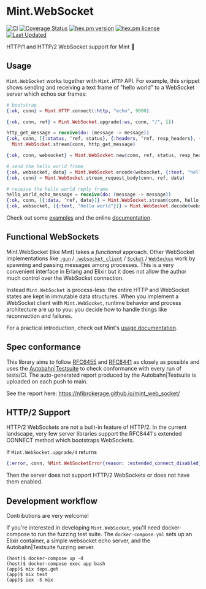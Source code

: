 # Mint.WebSocket

[![CI][ci-badge]][actions]
[![Coverage Status][coverage-badge]][coverage]
[![hex.pm version][hex-version-badge]][hex-package]
[![hex.pm license][hex-licence-badge]][licence]
[![Last Updated][last-updated-badge]][commits]

HTTP/1 and HTTP/2 WebSocket support for Mint 🌱

## Usage

`Mint.WebSocket` works together with `Mint.HTTP` API. For example,
this snippet shows sending and receiving a text frame of "hello world" to a
WebSocket server which echos our frames:

```elixir
# bootstrap
{:ok, conn} = Mint.HTTP.connect(:http, "echo", 9000)

{:ok, conn, ref} = Mint.WebSocket.upgrade(:ws, conn, "/", [])

http_get_message = receive(do: (message -> message))
{:ok, conn, [{:status, ^ref, status}, {:headers, ^ref, resp_headers}, {:done, ^ref}]} =
  Mint.WebSocket.stream(conn, http_get_message)

{:ok, conn, websocket} = Mint.WebSocket.new(conn, ref, status, resp_headers)

# send the hello world frame
{:ok, websocket, data} = Mint.WebSocket.encode(websocket, {:text, "hello world"})
{:ok, conn} = Mint.WebSocket.stream_request_body(conn, ref, data)

# receive the hello world reply frame
hello_world_echo_message = receive(do: (message -> message))
{:ok, conn, [{:data, ^ref, data}]} = Mint.WebSocket.stream(conn, hello_world_echo_message)
{:ok, websocket, [{:text, "hello world"}]} = Mint.WebSocket.decode(websocket, data)
```

Check out some [examples](./examples) and the online [documentation][hex-docs].

## Functional WebSockets

Mint.WebSocket (like Mint) takes a _functional_ approach.
Other WebSocket implementations like
[`:gun`][gun] / [`:websocket_client`][websocket-client] /
[`Socket`][socket] / [`WebSockex`][websockex] work by spawning and
passing messages among processes. This is a very convenient interface in
Erlang and Elixir but it does not allow the author much control over
the WebSocket connection.

Instead `Mint.WebSocket` is process-less: the entire HTTP and WebSocket
states are kept in immutable data structures. When you implement a WebSocket
client with `Mint.WebSocket`, runtime behavior and process architecture
are up to you: you decide how to handle things like reconnection and failures.

For a practical introduction, check out Mint's [usage documentation][mint-usage].

## Spec conformance

This library aims to follow [RFC6455][rfc6455] and [RFC8441][rfc8441] as
closely as possible and uses the [Autobahn|Testsuite][autobahn] to check
conformance with every run of tests/CI. The auto-generated report produced
by the Autobahn|Testsuite is uploaded on each push to main.

See the report here: https://nfibrokerage.github.io/mint_web_socket/

## HTTP/2 Support

HTTP/2 WebSockets are not a built-in feature of HTTP/2. In the current
landscape, very few server libraries support the RFC8441's extended CONNECT
method which bootstraps WebSockets.

If `Mint.WebSocket.upgrade/4` returns

```elixir
{:error, conn, %Mint.WebSocketError{reason: :extended_connect_disabled}}
```

Then the server does not support HTTP/2 WebSockets or does not have them
enabled.

## Development workflow

Contributions are very welcome!

If you're interested in developing `Mint.WebSocket`, you'll need docker-compose
to run the fuzzing test suite. The `docker-compose.yml` sets up an Elixir
container, a simple websocket echo server, and the Autobahn|Testsuite fuzzing
server.

```
(host)$ docker-compose up -d
(host)$ docker-compose exec app bash
(app)$ mix deps.get
(app)$ mix test
(app)$ iex -S mix
```

[ci-badge]: https://github.com/NFIBrokerage/mint_web_socket/workflows/CI/badge.svg
[actions]: https://github.com/NFIBrokerage/mint_web_socket/actions/workflows/ci.yml
[coverage]: https://coveralls.io/github/NFIBrokerage/mint_web_socket
[coverage-badge]: https://coveralls.io/repos/github/NFIBrokerage/mint_web_socket/badge.svg
[hex-version-badge]: https://img.shields.io/hexpm/v/mint_web_socket.svg
[hex-licence-badge]: https://img.shields.io/hexpm/l/mint_web_socket.svg
[hex-package]: https://hex.pm/packages/mint_web_socket
[licence]: https://github.com/NFIBrokerage/mint_web_socket/blob/main/LICENSE
[last-updated-badge]: https://img.shields.io/github/last-commit/NFIBrokerage/mint_web_socket.svg
[commits]: https://github.com/NFIBrokerage/mint_web_socket/commits/main

[hex-docs]: https://hexdocs.pm/mint_web_socket/Mint.WebSocket.html

[gun]: https://github.com/ninenines/gun
[websocket-client]: https://github.com/jeremyong/websocket_client
[socket]: https://github.com/meh/elixir-socket
[websockex]: https://github.com/Azolo/websockex
[mint-usage]: https://github.com/elixir-mint/mint#usage

[rfc6455]: https://datatracker.ietf.org/doc/html/rfc6455
[rfc8441]: https://datatracker.ietf.org/doc/html/rfc8441
[autobahn]: https://github.com/crossbario/autobahn-testsuite
